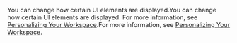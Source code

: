 <span data-ttu-id="1797b-101">You can change how certain UI elements are displayed.</span><span class="sxs-lookup"><span data-stu-id="1797b-101">You can change how certain UI elements are displayed.</span></span> <span data-ttu-id="1797b-102">For more information, see [Personalizing Your Workspace](../ui-personalization-user.md).</span><span class="sxs-lookup"><span data-stu-id="1797b-102">For more information, see [Personalizing Your Workspace](../ui-personalization-user.md).</span></span>

